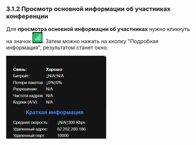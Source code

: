 ### 3.1.2 Просмотр основной информации об участниках конференции

Для **просмотра основной информации об участниках** нужно кликнуть на значок ![инфо_конференция](/imgs/инфо_конференция.jpg). Затем можно нажать на кнопку "Подробная информация", результатом станет окно.

![инфо_участник](/imgs/инфо_участник.jpg)